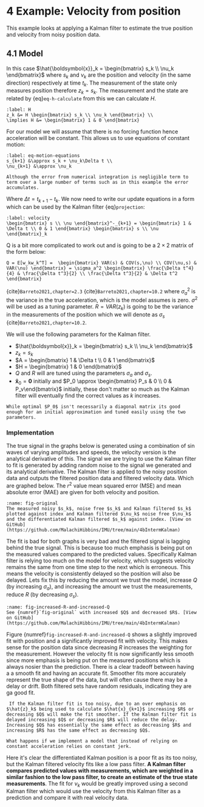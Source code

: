 # 4 Example: Velocity from position
This example looks at applying a Kalman filter to estimate the true position and velocity from noisy position data. 

## 4.1 Model
In this case $\hat{\boldsymbol{x}}_k = \begin{bmatrix} s_k \\ \nu_k \end{bmatrix}$ where $s_k$ and $\nu_k$ are the position and velocity (in the same direction) respectively at time $t_k$.  The measurement of the state only measures position therefore $z_k = s_k$. The measurement and the state are related by {eq}`eq-h-calculate` from this we can calculate $H$.
```{math}
:label: H
z_k &= H \begin{bmatrix} s_k \\ \nu_k \end{bmatrix} \\
\implies H &= \begin{bmatrix} 1 & 0 \end{bmatrix}
```
For our model we will assume that there is no forcing function hence acceleration will be constant. This allows us to use equations of constant motion:
```{math}
:label: eq-motion-equations
s_{k+1} &\approx s_k + \nu_k\Delta t \\
\nu_{k+1} &\approx \nu_k
```
```{admonition} why use $\approx$ not $=$
Although the error from numerical integration is negligible term to term over a large number of terms such as in this example the error accumulates. 
```
Where $\Delta t = t_{k+1} - t_k$. We now need to write our update equations in a form which can be used by the Kalman filter {eq}`projection`:
```{math}
:label: velocity
\begin{bmatrix} s \\ \nu \end{bmatrix}^-_{k+1} = \begin{bmatrix} 1 & \Delta t \\ 0 & 1 \end{bmatrix} \begin{bmatrix} s \\ \nu \end{bmatrix}_k
```

Q is a bit more complicated to work out and is going to be a $2 \times 2$ matrix of the form below:

```{math}
Q = E[w_kw_k^T] =  \begin{bmatrix} VAR(s) & COV(s,\nu) \\ COV(\nu,s) & VAR(\nu) \end{bmatrix} = \sigma_a^2 \begin{bmatrix} \frac{\Delta t^4}{4} & \frac{\Delta t^3}{2} \\ \frac{\Delta t^3}{2} & \Delta t^2 \end{bmatrix} 
```
{cite}`Barreto2021,chapter=2.3` {cite}`Barreto2021,chapter=10.2`
where $\sigma_a^2$ is the variance in the true acceleration, which is the model assumes is zero. $\sigma^2$ will be used as a tuning parameter.
$R = VAR(z_k)$ is going to be the variance in the measurements of the position which we will denote as $\sigma_s$ {cite}`Barreto2021,chapter=10.2`.

We will use the following parameters for the Kalman filter.
- $\hat{\boldsymbol{x}}_k = \begin{bmatrix} s_k \\ \nu_k \end{bmatrix}$
- $z_k = s_k$
- $A = \begin{bmatrix} 1 & \Delta t \\ 0 & 1 \end{bmatrix}$
- $H = \begin{bmatrix} 1 & 0 \end{bmatrix}$ 
- $Q$ and $R$ will are tuned using the parameters $\sigma_a$ and $\sigma_s$.
- $\boldsymbol{\hat{x}}_0 = \boldsymbol{0}$ initially and $P_0 \approx \begin{bmatrix} P_s & 0 \\ 0 & P_v\end{bmatrix}$ initially, these don't matter so much as the Kalman filter will eventually find the correct values as $k$ increases.

```{note}
While optimal $P_0$ isn't necessarily a diagonal matrix its good enough for an initial approximation and tuned easily using the two parameters.
```

### Implementation


The true signal in the graphs below is generated using a combination of $\sin$ waves of varying amplitudes and speeds, the velocity version is the analytical derivative of this. The signal we are trying to use the Kalman filter to fit is generated by adding random noise to the signal we generated and its analytical derivative. The Kalman filter is applied to the noisy position data and outputs the filtered position data and filtered velocity data. Which are graphed below.
The $r^2$ value mean squared error (MSE) and mean absolute error (MAE) are given for both velocity and position.


```{figure} image-23.png
:name: fig-original
The measured noisy $s_k$, noise free $s_k$ and Kalman filtered $s_k$ plotted against index and Kalman filtered $\nu_k$ noise free $\nu_k$ and the differentiated Kalman filtered $s_k$ against index. [View on GitHub](https://github.com/MalachiHibbins/IMU/tree/main/4bIntermKalman)
```

The fit is bad for both graphs is very bad and the filtered signal is lagging behind the true signal. This is because too much emphasis is being put on the measured values compared to the predicted values. Specifically Kalman filter is relying too much on the model for velocity, which suggests velocity remains the same from one time step to the next which is erroneous. This means the velocity is consistently delayed so the position will also be delayed. Lets fix this by reducing the amount we trust the model, increase $Q$ (by increasing $\sigma_a$), and increasing the amount we trust the measurements, reduce $R$ (by decreasing $\sigma_s$).

```{figure} image-24.png
:name: fig-increased-R-and-increased-Q
See {numref}`fig-original` with increased $Q$ and decreased $R$. [View on GitHub](https://github.com/MalachiHibbins/IMU/tree/main/4bIntermKalman)
```

Figure {numref}`fig-increased-R-and-increased-Q` shows a slightly improved fit with position and a significantly improved fit with velocity. This makes sense for the position data since decreasing $R$ increases the weighting for the measurement. However the velocity fit is now significantly less smooth since more emphasis is being put on the measured positions which is always nosier than the prediction. There is a clear tradeoff between having a a smooth fit and having an accurate fit. Smoother fits more accurately represent the true shape of the data, but will often cause there may be a delay or drift. Both filtered sets have random residuals, indicating they are ga good fit.

```{important}
 If the Kalman filter fit is too noisy, due to an over emphasis on $\hat{z}_k$ being used to calculate $\hat{x}_{k+1}$ increasing $R$ or decreasing $Q$ will make the fit smoother. If the Kalman filter fit is delayed increasing $Q$ or decreasing $R$ will reduce the delay. Increasing $Q$ has essentially the same effect as decreasing $R$ and increasing $R$ has the same effect as decreasing $Q$. 
``` 

```{admonition} Question
What happens if we implement a model that instead of relying on constant acceleration relies on constant jerk.
```



Here it's clear the differentiated Kalman position is a poor fit as its too noisy, but the Kalman filtered velocity fits like a low pass filter. **A Kalman filter compares predicted values with measurements, which are weighted in a similar fashion to the low pass filter, to create an estimate of the true state measurements**. The fit for $\nu_k$ would be greatly improved using a second Kalman filter which would use the velocity from this Kalman filter as a prediction and compare it with real velocity data.

